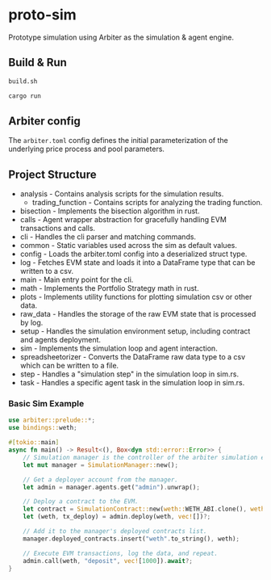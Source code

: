 # proto-sim

Prototype simulation using Arbiter as the simulation & agent engine.

## Build & Run
```bash
build.sh

cargo run
```

## Arbiter config

The `arbiter.toml` config defines the initial parameterization of the underlying price process and pool parameters.


## Project Structure
- analysis - Contains analysis scripts for the simulation results.
    - trading_function - Contains scripts for analyzing the trading function.
- bisection - Implements the bisection algorithm in rust.
- calls - Agent wrapper abstraction for gracefully handling EVM transactions and calls.
- cli - Handles the cli parser and matching commands.
- common - Static variables used across the sim as default values.
- config - Loads the arbiter.toml config into a deserialized struct type.
- log - Fetches EVM state and loads it into a DataFrame type that can be written to a csv.
- main - Main entry point for the cli.
- math - Implements the Portfolio Strategy math in rust.
- plots - Implements utility functions for plotting simulation csv or other data.
- raw_data - Handles the storage of the raw EVM state that is processed by log.
- setup - Handles the simulation environment setup, including contract and agents deployment.
- sim - Implements the simulation loop and agent interaction.
- spreadsheetorizer - Converts the DataFrame raw data type to a csv which can be written to a file.
- step - Handles a "simulation step" in the simulation loop in sim.rs.
- task - Handles a specific agent task in the simulation loop in sim.rs.



### Basic Sim Example

```rust
use arbiter::prelude::*;
use bindings::weth;

#[tokio::main]
async fn main() -> Result<(), Box<dyn std::error::Error>> {
    // Simulation manager is the controller of the arbiter simulation environment.
    let mut manager = SimulationManager::new();

    // Get a deployer account from the manager.
    let admin = manager.agents.get("admin").unwrap();

    // Deploy a contract to the EVM.
    let contract = SimulationContract::new(weth::WETH_ABI.clone(), weth::WETH_BYTECODE.clone());
    let (weth, tx_deploy) = admin.deploy(weth, vec![])?;

    // Add it to the manager's deployed contracts list.
    manager.deployed_contracts.insert("weth".to_string(), weth);

    // Execute EVM transactions, log the data, and repeat.
    admin.call(weth, "deposit", vec![1000]).await?;
}
```